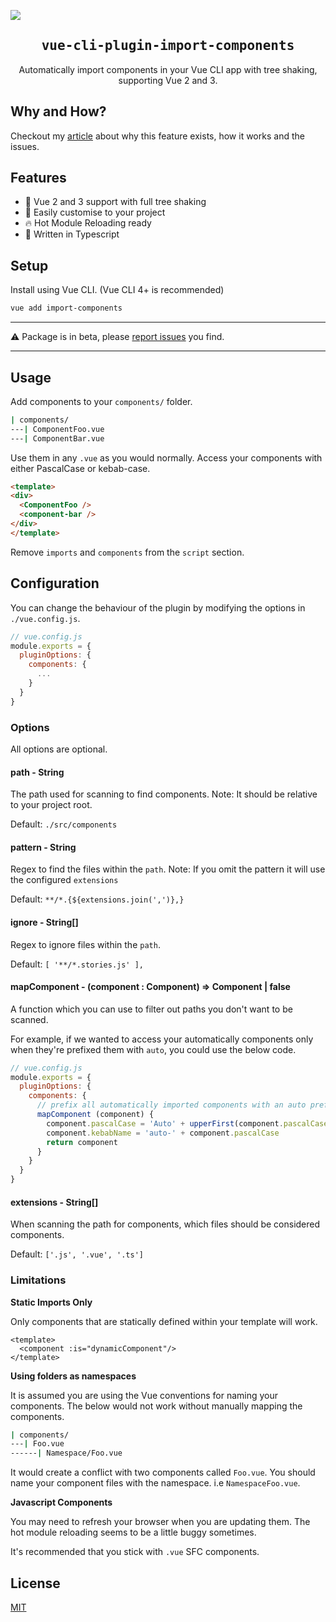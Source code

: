 ![](https://laravel-og.beyondco.de/Import%20Components.png?theme=light&packageManager=vue+add&packageName=import-components&pattern=texture&style=style_1&description=Automatically+import+components+in+your+Vue+CLI+app.&md=1&showWatermark=0&fontSize=100px&images=collection)

<h2 align='center'><samp>vue-cli-plugin-import-components</samp></h2>

<p align='center'>Automatically import components in your Vue CLI app with tree shaking, supporting Vue 2 and 3.</p>


## Why and How?

Checkout my [article](https://harlanzw.com/blog/vue-automatic-component-imports/) about why this feature exists, how it works and the issues.


## Features

- :mage: Vue 2 and 3 support with full tree shaking
- :wrench: Easily customise to your project
- :fire: Hot Module Reloading ready
- :triangular_ruler: Written in Typescript

## Setup

Install using Vue CLI. (Vue CLI 4+ is recommended)

```bash
vue add import-components
```

---

:warning: Package is in beta, please [report issues](https://github.com/loonpwn/vue-cli-plugin-import-components/issues) you find.

---

## Usage

Add components to your `components/` folder.

```bash
| components/
---| ComponentFoo.vue
---| ComponentBar.vue
```

Use them in any `.vue` as you would normally. Access your components with either PascalCase or kebab-case.

```html
<template>
<div>
  <ComponentFoo />
  <component-bar />
</div>
</template>
```

Remove `imports` and `components` from the `script` section.


## Configuration

You can change the behaviour of the plugin by modifying the options in `./vue.config.js`. 

```js
// vue.config.js
module.exports = {
  pluginOptions: {
    components: {
      ...
    }
  }
}
```

### Options

All options are optional.

#### path - String

The path used for scanning to find components. Note: It should be relative to your project root. 

Default: `./src/components`

#### pattern - String

Regex to find the files within the `path`. Note: If you omit the pattern it will use the configured `extensions`

Default: `**/*.{${extensions.join(',')},}`

#### ignore - String[]

Regex to ignore files within the `path`. 

Default: `[ '**/*.stories.js' ],`

#### mapComponent - (component : Component) => Component | false

A function which you can use to filter out paths you don't want to be scanned.

For example, if we wanted to access your automatically components only when they're prefixed them with `auto`, you could use the below code.

```js
// vue.config.js
module.exports = {
  pluginOptions: {
    components: {
      // prefix all automatically imported components with an auto prefix
      mapComponent (component) {
        component.pascalCase = 'Auto' + upperFirst(component.pascalCase)
        component.kebabName = 'auto-' + component.pascalCase
        return component
      }
    }
  }
}
```

#### extensions - String[]

When scanning the path for components, which files should be considered components.

Default: `['.js', '.vue', '.ts']`

### Limitations

**Static Imports Only**

Only components that are statically defined within your template will work.

```vue
<template>
  <component :is="dynamicComponent"/>
</template>
```

**Using folders as namespaces**

It is assumed you are using the Vue conventions for naming your components. The below would not work without manually mapping
the components.

```bash
| components/
---| Foo.vue
------| Namespace/Foo.vue
```

It would create a conflict with two components called `Foo.vue`. You should name your component files with the namespace.
i.e `NamespaceFoo.vue`.

**Javascript Components**

You may need to refresh your browser when you are updating them. The hot module reloading 
seems to be a little buggy sometimes.

It's recommended that you stick with `.vue` SFC components.

## License

[MIT](LICENSE)
